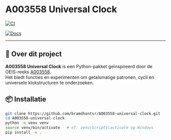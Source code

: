 # A003558 Universal Clock

[![CI](https://github.com/bramdhontsr/A003558-universal-clock/actions/workflows/ci.yml/badge.svg)](https://github.com/bramdhontsr/A003558-universal-clock/actions/workflows/ci.yml)

[![Docs](https://img.shields.io/badge/Docs-available-blue)](https://bramdhontsr.github.io/A003558-universal-clock/)

---

## 🚀 Over dit project
**A003558 Universal Clock** is een Python-pakket geïnspireerd door de OEIS-reeks [A003558](https://oeis.org/A003558).  
Het biedt functies en experimenten om getalsmatige patronen, cycli en universele klokstructuren te onderzoeken.

## 📦 Installatie
```bash
git clone https://github.com/bramdhontsr/A003558-universal-clock.git
cd A003558-universal-clock
python -m venv venv
source venv/bin/activate   # of: venv\Scripts\activate op Windows
pip install -e .
